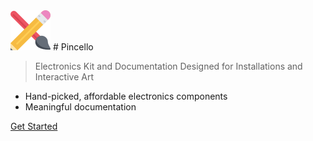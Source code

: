 <!-- ![logo](_images/icon.png) -->
<img alt="Pincello Logo" src="_images/icon.png" height="64" width="64"/>
# Pincello

> Electronics Kit and Documentation Designed for Installations and Interactive Art

- Hand-picked, affordable electronics components
- Meaningful documentation

[Get Started](#welcome-to-pincello)